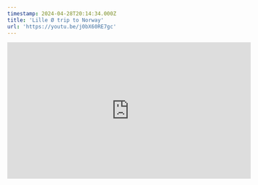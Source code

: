 ```yaml
---
timestamp: 2024-04-28T20:14:34.000Z
title: 'Lille Ø trip to Norway'
url: 'https://youtu.be/j0bX60RE7gc'
---
```

<iframe width="560" height="315" src="https://www.youtube.com/embed/j0bX60RE7gc?si=7EXvqx32Bei8DX65" title="YouTube video player" frameborder="0" allow="accelerometer; autoplay; clipboard-write; encrypted-media; gyroscope; picture-in-picture; web-share" referrerpolicy="strict-origin-when-cross-origin" allowfullscreen></iframe>
